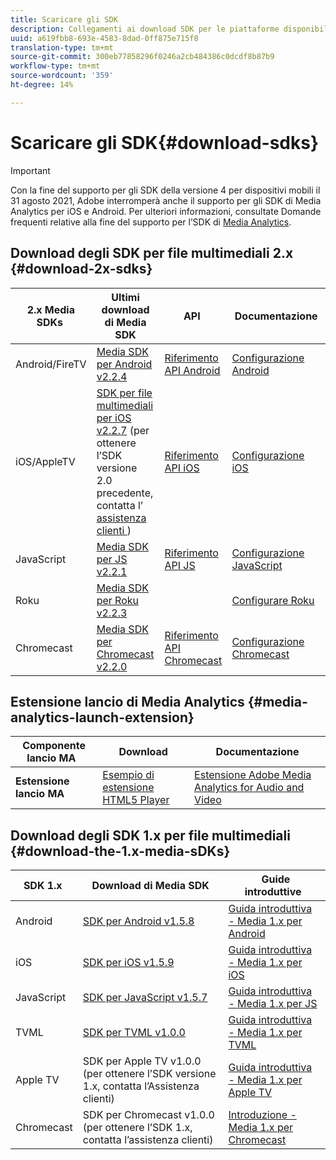 ```yaml
---
title: Scaricare gli SDK
description: Collegamenti ai download SDK per le piattaforme disponibili, inclusi Android, iOS, JavaScript, Chromecast e Roku.
uuid: a619fbb8-693e-4583-8dad-0ff875e715f8
translation-type: tm+mt
source-git-commit: 300eb77858296f0246a2cb484386c0dcdf8b87b9
workflow-type: tm+mt
source-wordcount: '359'
ht-degree: 14%

---
```



# Scaricare gli SDK{#download-sdks}

>[!IMPORTANT]
>
>Con la fine del supporto per gli SDK della versione 4 per dispositivi mobili il 31 agosto 2021, Adobe interromperà anche il supporto per gli SDK di Media Analytics per iOS e Android.  Per ulteriori informazioni, consultate Domande frequenti relative alla fine del supporto per l’SDK di [Media Analytics](/help/sdk-implement/end-of-support-faqs.md).

## Download degli SDK per file multimediali 2.x {#download-2x-sdks}

| 2.x Media SDKs  | Ultimi download di Media SDK |  API   |  Documentazione  |
| --- | --- | --- | --- |
| Android/FireTV | [Media SDK per Android v2.2.4](https://github.com/Adobe-Marketing-Cloud/media-sdks/releases/tag/android-v2.2.4) | [Riferimento API Android](https://adobe-marketing-cloud.github.io/media-sdks/reference/android/) | [Configurazione Android](/help/sdk-implement/setup/set-up-android.md) |
| iOS/AppleTV | [SDK per file multimediali per iOS v2.2.7](https://github.com/Adobe-Marketing-Cloud/media-sdks/releases/tag/ios-v2.2.7) (per ottenere l’SDK versione 2.0 precedente, contatta l’ [assistenza clienti ](https://helpx.adobe.com/it/marketing-cloud/contact-support.html) ) | [Riferimento API iOS](https://adobe-marketing-cloud.github.io/media-sdks/reference/ios/) | [Configurazione iOS](/help/sdk-implement/setup/set-up-ios.md) |
| JavaScript | [Media SDK per JS v2.2.1](https://github.com/Adobe-Marketing-Cloud/media-sdks/releases/tag/js-v2.2.1) | [Riferimento API JS](https://adobe-marketing-cloud.github.io/media-sdks/reference/javascript/) | [Configurazione JavaScript](/help/sdk-implement/setup/set-up-js.md) |
| Roku | [Media SDK per Roku v2.2.3](https://github.com/Adobe-Marketing-Cloud/media-sdks/releases/tag/roku-v2.2.3) |  | [Configurare Roku](/help/sdk-implement/setup/set-up-roku.md) |
| Chromecast | [Media SDK per Chromecast v2.2.0](https://github.com/Adobe-Marketing-Cloud/media-sdks/releases/tag/chromecast-v2.2.0) | [Riferimento API Chromecast](https://adobe-marketing-cloud.github.io/media-sdks/reference/chromecast/) | [Configurazione Chromecast](/help/sdk-implement/setup/set-up-chromecast.md) |

## Estensione lancio di Media Analytics {#media-analytics-launch-extension}

| Componente lancio MA   | Download | Documentazione |
|---|---|---|
| **Estensione lancio MA** | [Esempio di estensione HTML5 Player](https://github.com/adobe/reactor-adobe-va-sample-player) | [Estensione Adobe Media Analytics for Audio and Video](https://docs.adobelaunch.com/extension-reference/web/adobe-media-analytics-for-audio-and-video-extension) |

## Download degli SDK 1.x per file multimediali {#download-the-1.x-media-sDKs}

| SDK 1.x  |  Download di Media SDK  |  Guide introduttive  |
| --- | --- | --- |
| Android | [SDK per Android v1.5.8](https://github.com/Adobe-Marketing-Cloud/video-heartbeat/releases/tag/android-v1.5.8) | [Guida introduttiva - Media 1.x per Android](setup/vhl-dev-guide-v15_android.pdf) |
| iOS | [SDK per iOS v1.5.9](https://github.com/Adobe-Marketing-Cloud/video-heartbeat/releases/tag/ios-v1.5.9) | [Guida introduttiva - Media 1.x per iOS](setup/vhl-dev-guide-v15_ios.pdf) |
| JavaScript | [SDK per JavaScript v1.5.7](https://github.com/Adobe-Marketing-Cloud/video-heartbeat/releases/tag/js-v1.5.7) | [Guida introduttiva - Media 1.x per JS](setup/vhl-dev-guide-v15_js.pdf) |
| TVML | [SDK per TVML v1.0.0](https://github.com/Adobe-Marketing-Cloud/video-heartbeat/releases/tag/tvml-v1.0.0) | [Guida introduttiva - Media 1.x per TVML](setup/vhl_tvml.pdf) |
| Apple TV | SDK per Apple TV v1.0.0 (per ottenere l’SDK versione 1.x, contatta l’Assistenza [](https://helpx.adobe.com/it/marketing-cloud/contact-support.html) clienti) | [Guida introduttiva - Media 1.x per Apple TV](setup/vhl-dev-guide-v1x_appletv.pdf) |
| Chromecast | SDK per Chromecast v1.0.0 (per ottenere l’SDK 1.x, contatta l’assistenza [](https://helpx.adobe.com/it/marketing-cloud/contact-support.html) clienti) | [Introduzione - Media 1.x per Chromecast](setup/chromecast_1.x_sdk.pdf) |
